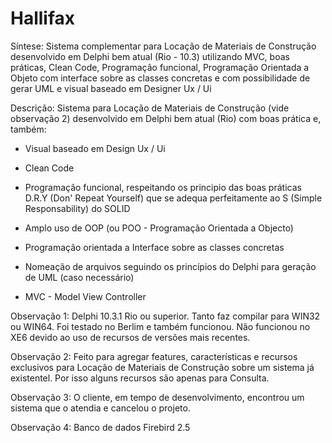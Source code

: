 # Hallifax
Síntese:
Sistema complementar para Locação de Materiais de Construção desenvolvido em Delphi bem atual (Rio -  10.3) utilizando MVC, boas práticas, Clean Code, Programação funcional, Programação Orientada a Objeto com interface sobre as classes concretas e com possibilidade de gerar UML e visual baseado em Designer Ux / Ui

Descrição:
Sistema para Locação de Materiais de Construção (vide observação 2) desenvolvido em Delphi bem atual (Rio) com boas prática e, também:

- Visual baseado em Design Ux / Ui

- Clean Code

- Programação funcional, respeitando os principio das boas práticas D.R.Y (Don' Repeat Yourself) que se adequa perfeitamente ao S (Simple Responsability) do SOLID

- Amplo uso de OOP (ou POO - Programação Orientada a Objecto)

- Programação orientada a Interface sobre as classes concretas

- Nomeação de arquivos seguindo os princípios do Delphi para geração de UML (caso necessário)

- MVC - Model View Controller



Observação 1: Delphi 10.3.1 Rio ou superior. Tanto faz compilar para WIN32 ou WIN64. Foi testado no Berlim e também funcionou. Não funcionou no XE6 devido ao uso de recursos de versões mais recentes.

Observação 2: Feito para agregar features, características e recursos exclusivos para Locação de Materiais de Construção sobre um sistema já existentel. Por isso alguns recursos são apenas para Consulta.

Observação 3: O cliente, em tempo de desenvolvimento, encontrou um sistema que o atendia e cancelou o projeto.

Observação 4: Banco de dados Firebird 2.5
